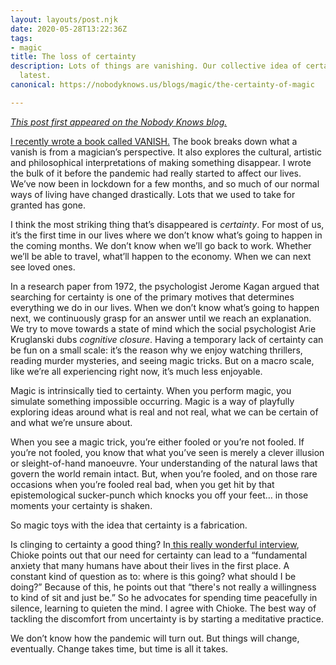 ```yaml
---
layout: layouts/post.njk
date: 2020-05-28T13:22:36Z
tags:
- magic
title: The loss of certainty
description: Lots of things are vanishing. Our collective idea of certainty is the
  latest.
canonical: https://nobodyknows.us/blogs/magic/the-certainty-of-magic

---
```

[_This post first appeared on the Nobody Knows blog._](https://nobodyknows.us/blogs/magic/the-certainty-of-magic)

[I recently wrote a book called VANISH.](https://www.kickstarter.com/projects/p44v9n/make-100-vanish-limited-edition-book/) The book breaks down what a vanish is from a magician’s perspective. It also explores the cultural, artistic and philosophical interpretations of making something disappear. I wrote the bulk of it before the pandemic had really started to affect our lives. We’ve now been in lockdown for a few months, and so much of our normal ways of living have changed drastically. Lots that we used to take for granted has gone.

I think the most striking thing that’s disappeared is _certainty_. For most of us, it’s the first time in our lives where we don’t know what’s going to happen in the coming months. We don’t know when we’ll go back to work. Whether we’ll be able to travel, what’ll happen to the economy. When we can next see loved ones.

In a research paper from 1972, the psychologist Jerome Kagan argued that searching for certainty is one of the primary motives that determines everything we do in our lives. When we don’t know what’s going to happen next, we continuously grasp for an answer until we reach an explanation. We try to move towards a state of mind which the social psychologist Arie Kruglanski dubs _cognitive closure_. Having a temporary lack of certainty can be fun on a small scale: it’s the reason why we enjoy watching thrillers, reading murder mysteries, and seeing magic tricks. But on a macro scale, like we’re all experiencing right now, it’s much less enjoyable.

Magic is intrinsically tied to certainty. When you perform magic, you simulate something impossible occurring. Magic is a way of playfully exploring ideas around what is real and not real, what we can be certain of and what we’re unsure about.

When you see a magic trick, you’re either fooled or you’re not fooled. If you’re not fooled, you know that what you’ve seen is merely a clever illusion or sleight-of-hand manoeuvre. Your understanding of the natural laws that govern the world remain intact. But, when you’re fooled, and on those rare occasions when you’re fooled real bad, when you get hit by that epistemological sucker-punch which knocks you off your feet… in those moments your certainty is shaken.

So magic toys with the idea that certainty is a fabrication.

Is clinging to certainty a good thing? In[ this really wonderful interview](https://www.everythingisalive.com/episodes/chioke-grain-of-sand/), Chioke points out that our need for certainty can lead to a “fundamental anxiety that many humans have about their lives in the first place. A constant kind of question as to: where is this going? what should I be doing?” Because of this, he points out that “there's not really a willingness to kind of sit and just be.” So he advocates for spending time peacefully in silence, learning to quieten the mind. I agree with Chioke. The best way of tackling the discomfort from uncertainty is by starting a meditative practice.

We don’t know how the pandemic will turn out. But things will change, eventually. Change takes time, but time is all it takes.